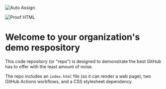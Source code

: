 ![Auto Assign](https://github.com/FiascoTrampoLeo/demo-repository/actions/workflows/auto-assign.yml/badge.svg)

![Proof HTML](https://github.com/FiascoTrampoLeo/demo-repository/actions/workflows/proof-html.yml/badge.svg)

# Welcome to your organization's demo respository
This code repository (or "repo") is designed to demonstrate the best GitHub has to offer with the least amount of noise.

The repo includes an `index.html` file (so it can render a web page), two GitHub Actions workflows, and a CSS stylesheet dependency.
